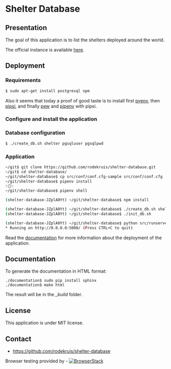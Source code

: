 # Shelter Database

## Presentation

The goal of this application is to list the shelters deployed around the world.

The official instance is available [here](https://shelter-database.org).


## Deployment

### Requirements

```bash
$ sudo apt-get install postgresql npm
```

Also it seems that today a proof of good taste is to install first
[pyenv](https://github.com/pyenv/pyenv),
then [pipsi](https://github.com/mitsuhiko/pipsi), and finally
[pew](https://github.com/berdario/pew) and
[pipenv](https://github.com/pypa/pipenv) with pipsi.


### Configure and install the application

### Database configuration

```bash
$ ./create_db.sh shelter pgsqluser pgsqlpwd
```

### Application

```bash
~/git$ git clone https://github.com/rodekruis/shelter-database.git
~/git$ cd shelter-database/
~/git/shelter-database$ cp src/conf/conf.cfg-sample src/conf/conf.cfg
~/git/shelter-database$ pipenv install
✨🍰✨
~/git/shelter-database$ pipenv shell

(shelter-database-JZplA0Yt) ~/git/shelter-database$ npm install

(shelter-database-JZplA0Yt) ~/git/shelter-database$ ./create_db.sh shelter pgsqluser pgsqlpwd
(shelter-database-JZplA0Yt) ~/git/shelter-database$ ./init_db.sh

(shelter-database-JZplA0Yt) ~/git/shelter-database$ python src/runserver.py
* Running on http://0.0.0.0:5000/ (Press CTRL+C to quit)
```

Read the [documentation](/documentation) for more  information about
the deployment of the application.

## Documentation

To generate the documentation in HTML format:

    ./documentation$ sudo pip install sphinx
    ./documentation$ make html

The result will be in the *_build* folder.


## License

This application is under MIT license.


## Contact

* https://github.com/rodekruis/shelter-database

Browser testing provided by -
[![BrowserStack](https://scottlogic.github.io/d3fc/images/browser-stack.svg)](https://browserstack.com)
